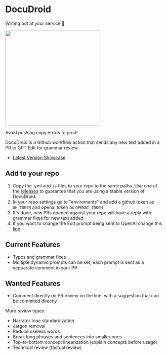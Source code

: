 # DocuDroid

Writing bot at your service 🤖

<img src="https://cdn.discordapp.com/attachments/1009590950894505994/1053057379517878352/Worms_profile_picture_for_robot_that_helps_with_writing_ios_app_a37f5420-29eb-484c-b6fd-7a4f6c0269f1.png" width="300px" />

Avoid pushing copy errors to prod!

DocuDroid is a Github workflow action that sends any new text added in a PR to GPT Edit for grammar review.

- [Latest Version Showcase](https://github.com/MarcoWorms/DocuDroid/pull/49)

## Add to your repo

1) Copy the .yml and .js files to your repo to the same paths. Use one of the [releases](https://github.com/MarcoWorms/DocuDroid/releases) to guarantee that you are using a stable version of DocuDroid.
2) In your repo settings go to "enviroments" and add a github token as `GH_TOKEN` and openai token as `OPENAI_TOKEN`
3) It's done, new PRs opened against your repo will have a reply with grammar fixes for new text added
4) If you want to change the Edit prompt being sent to OpenAI change this [line](https://github.com/MarcoWorms/actions-test/blob/main/script.js#L34)

## Current Features

- Typos and grammar fixes
- Multiple dynamic prompts can be set, each prompt is sent as a sepparate comment in your PR

## Wanted Features

- Comment directly on PR review on the line, with a suggestion that can be commited directly

More review types:
- Narrator tone standardization
- Jargon removal
- Reduce useless words
- Break long phrases and sentences into smaller ones
- Top-to-bottom concept linearization (explain concepts before usage)
- Technical review (factual review)
